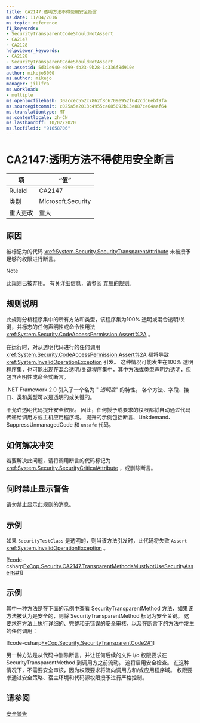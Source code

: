 ```yaml
---
title: CA2147:透明方法不得使用安全断言
ms.date: 11/04/2016
ms.topic: reference
f1_keywords:
- SecurityTransparentCodeShouldNotAssert
- CA2147
- CA2128
helpviewer_keywords:
- CA2128
- SecurityTransparentCodeShouldNotAssert
ms.assetid: 5d31e940-e599-4b23-9b28-1c336f8d910e
author: mikejo5000
ms.author: mikejo
manager: jillfra
ms.workload:
- multiple
ms.openlocfilehash: 30accec552c7862f8c6709e952f642cdc6ebf9fa
ms.sourcegitcommit: c025a5e2013c4955ca685092b13e887ce64aaf64
ms.translationtype: MT
ms.contentlocale: zh-CN
ms.lasthandoff: 10/02/2020
ms.locfileid: "91658706"
---
```

# <a name="ca2147-transparent-methods-may-not-use-security-asserts"></a>CA2147:透明方法不得使用安全断言

|项|“值”|
|-|-|
|RuleId|CA2147|
|类别|Microsoft.Security|
|重大更改|重大|

## <a name="cause"></a>原因
被标记为的代码 <xref:System.Security.SecurityTransparentAttribute> 未被授予足够的权限进行断言。

> [!NOTE]
> 此规则已被弃用。 有关详细信息，请参阅 [弃用的规则](fxcop-unported-deprecated-rules.md)。

## <a name="rule-description"></a>规则说明
此规则分析程序集中的所有方法和类型，该程序集为100% 透明或混合透明/关键，并标志的任何声明性或命令性用法 <xref:System.Security.CodeAccessPermission.Assert%2A> 。

在运行时，对从透明代码进行的任何调用 <xref:System.Security.CodeAccessPermission.Assert%2A> 都将导致 <xref:System.InvalidOperationException> 引发。 这种情况可能发生在100% 透明程序集，也可能出现在混合透明/关键程序集中，其中方法或类型声明为透明，但包含声明性或命令式断言。

.NET Framework 2.0 引入了一个名为 " *透明度*" 的特性。 各个方法、字段、接口、类和类型可以是透明的或关键的。

不允许透明代码提升安全权限。 因此，任何授予或要求的权限都将自动通过代码传递给调用方或主机应用程序域。 提升的示例包括断言、Linkdemand、SuppressUnmanagedCode 和 `unsafe` 代码。

## <a name="how-to-fix-violations"></a>如何解决冲突
若要解决此问题，请将调用断言的代码标记为 <xref:System.Security.SecurityCriticalAttribute> ，或删除断言。

## <a name="when-to-suppress-warnings"></a>何时禁止显示警告
请勿禁止显示此规则的消息。

## <a name="example"></a>示例
如果 `SecurityTestClass` 是透明的，则当该方法引发时，此代码将失败 `Assert` <xref:System.InvalidOperationException> 。

[!code-csharp[FxCop.Security.CA2147.TransparentMethodsMustNotUseSecurityAsserts#1](../code-quality/codesnippet/CSharp/ca2147-transparent-methods-may-not-use-security-asserts_1.cs)]

## <a name="example"></a>示例
其中一种方法是在下面的示例中查看 SecurityTransparentMethod 方法，如果该方法被认为是安全的，则将 SecurityTransparentMethod 标记为安全关键。 这要求在方法上执行详细的、完整和无错误的安全审核，以及在断言下的方法中发生的任何调用：

[!code-csharp[FxCop.Security.SecurityTransparentCode2#1](../code-quality/codesnippet/CSharp/ca2147-transparent-methods-may-not-use-security-asserts_2.cs)]

另一种方法是从代码中删除断言，并让任何后续的文件 i/o 权限要求在 SecurityTransparentMethod 到调用方之前流动。 这将启用安全检查。 在这种情况下，不需要安全审核，因为权限要求将流向调用方和/或应用程序域。 权限要求通过安全策略、宿主环境和代码源权限授予进行严格控制。

## <a name="see-also"></a>请参阅
[安全警告](/dotnet/fundamentals/code-analysis/quality-rules/security-warnings)
